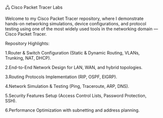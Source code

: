 🖧 Cisco Packet Tracer Labs

Welcome to my Cisco Packet Tracer repository, where I demonstrate hands-on networking simulations, device configurations, and protocol testing using one of the most widely used tools in the networking domain — Cisco Packet Tracer.

Repository Highlights:

1.Router & Switch Configuration (Static & Dynamic Routing, VLANs, Trunking, NAT, DHCP).

2.End-to-End Network Design for LAN, WAN, and hybrid topologies.

3.Routing Protocols Implementation (RIP, OSPF, EIGRP).

4.Network Simulation & Testing (Ping, Traceroute, ARP, DNS).

5.Security Features Setup (Access Control Lists, Password Protection, SSH).

6.Performance Optimization with subnetting and address planning.
